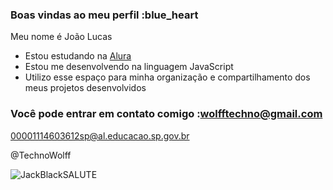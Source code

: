 ### Boas vindas ao meu perfil :blue_heart

Meu nome é João Lucas 

- Estou estudando na [Alura](https://www.alura.com.br)
- Estou me desenvolvendo na linguagem JavaScript
- Utilizo esse espaço para minha organização e compartilhamento dos meus projetos desenvolvidos

### Você pode entrar em contato comigo :wolfftechno@gmail.com

00001114603612sp@al.educacao.sp.gov.br

@TechnoWolff

![JackBlackSALUTE](https://tenor.com/pt-BR/view/school-of-rock-jack-black-dewey-finn-salute-gif-4762745)
